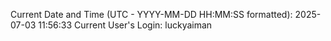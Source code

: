 Current Date and Time (UTC - YYYY-MM-DD HH:MM:SS formatted): 2025-07-03 11:56:33
Current User's Login: luckyaiman
